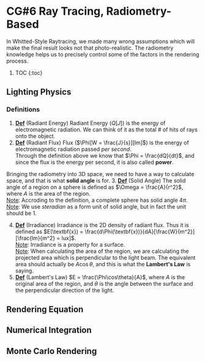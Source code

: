 # CG#6 Ray Tracing, Radiometry-Based

In Whitted-Style Raytracing, we made many wrong assumptions which will make the final result looks not that photo-realistic. The radiometry knowledge helps us to precisely control some of the factors in the rendering process.

1. TOC
{:toc}

## Lighting Physics
### Definitions

1. <u><b>Def</b></u> (Radiant Energy) Radiant Energy ($Q[J]$) is the energy of electromagnetic radiation. We can think of it as the total # of hits of rays onto the object.
2.  <u><b>Def</b></u> (Radiant Flux) Flux ($\Phi[W = \frac{J}{s}][lm]$) is the energy of electromagnetic radiation passed _per second_.\
Through the definition above we know that $\Phi = \frac{dQ}{dt}$, and since the flux is the energy per second, it is also called **power**.

Bringing the radiometry into 3D space, we need to have a way to calculate space, and that is what **solid angle** is for.
3. <u><b>Def</b></u> (Solid Angle) The solid angle of a region on a sphere is defined as $\Omega = \frac{A}{r^2}$, where $A$ is the area of the region. \
<u>Note</u>: Accroding to the definition, a complete sphere has solid angle $4\pi$. \
<u>Note</u>: We use _steradian_ as a form unit of solid angle, but in fact the unit should be 1. 


4. <u><b>Def</b></u> (Irradiance) Irradiance is the 2D density of radiant flux. Thus it is defined as $E(\textbf{x}) = \frac{d\Phi(\textbf{x})}{dA}[\frac{W}{m^2}][\frac{lm}{m^2} = lux]$.\
<u>Note</u>: Irradiance is a property for a surface.\
<u>Note</u>: When calculating the area of the region, we are calculating the projected area which is perpendicular to the light beam. The equivalent area should actually be $A\cos\theta$, and this is what the **Lambert's Law** is saying.
5.  <u><b>Def</b></u> (Lambert's Law) $E = \frac{\Phi\cos\theta}{A}$, where $A$ is the original area of the region, and $\theta$ is the angle between the surface and the perpendicular direction of the light.

## Rendering Equation

## Numerical Integration

## Monte Carlo Rendering